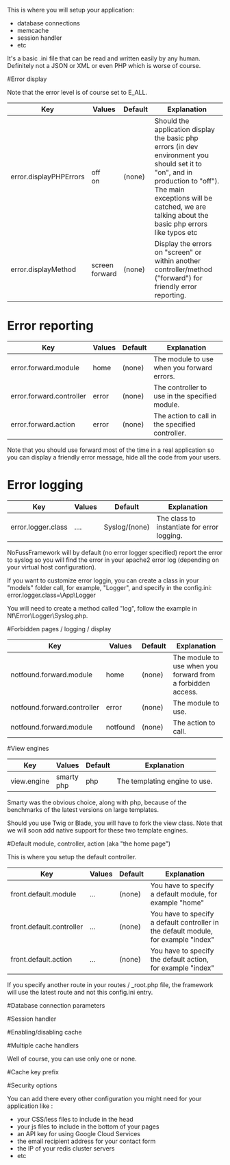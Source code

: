 This is where you will setup your application:

* database connections
* memcache
* session handler
* etc

It's a basic .ini file that can be read and written easily by any human. Definitely not a JSON or XML or even PHP which is worse of course.
 
#Error display
 
Note that the error level is of course set to E_ALL. 
 
| Key   | Values   | Default  | Explanation |
|---|---|---|---|
| error.displayPHPErrors  | off<br>on  | (none)  | Should the application display the basic php errors (in dev environment you should set it to "on", and in production to "off"). The main exceptions will be catched, we are talking about the basic php errors like typos etc | 
| error.displayMethod  |  screen<br>forward  | (none)  | Display the errors on "screen" or within another controller/method ("forward") for friendly error reporting. |

# Error reporting
 
| Key   | Values   | Default  | Explanation |
|---|---|---|---|
| error.forward.module   | home  | (none) | The module to use when you forward errors. | 
| error.forward.controller  | error | (none)  | The controller to use in the specified module. |
| error.forward.action | error  | (none)  | The action to call in the specified controller. |

Note that you should use forward most of the time in a real application so you can display a friendly error message, hide all the code from your users.

# Error logging

| Key   | Values   | Default  | Explanation |
|---|---|---|---|
| error.logger.class  | ....  | Syslog/(none) | The class to instantiate for error logging. | 

NoFussFramework will by default (no error logger specified) report the error to syslog so you will find the error in your apache2 error log (depending on your virtual host configuration).

If you want to customize error loggin, you can create a class in your "models" folder call, for example, "Logger", and specify in the config.ini:
	error.logger.class=\App\Logger

You will need to create a method called "log", follow the example in Nf\Error\Logger\Syslog.php.
 
#Forbidden pages / logging / display 

| Key   | Values   | Default  | Explanation |
|---|---|---|---|
| notfound.forward.module | home | (none) | The module to use when you forward from a forbidden access. | 
| notfound.forward.controller | error | (none) | The module to use. | 
| notfound.forward.module | notfound | (none) | The action to call. | 

#View engines

| Key   | Values   | Default  | Explanation |
|---|---|---|---|
| view.engine | smarty<br>php | php | The templating engine to use. | 
 
Smarty was the obvious choice, along with php, because of the benchmarks of the latest versions on large templates.

Should you use Twig or Blade, you will have to fork the view class. Note that we will soon add native support for these two template engines.
 
#Default module, controller, action (aka "the home page")

This is where you setup the default controller.

| Key   | Values   | Default  | Explanation |
|---|---|---|---|
| front.default.module  | ... | (none) | You have to specify a default module, for example "home" | 
| front.default.controller  | ... | (none) | You have to specify a default controller in the default module, for example "index" | 
| front.default.action  | ... | (none) | You have to specify the default action, for example "index" | 

If you specify another route in your routes / _root.php file, the framework will use the latest route and not this config.ini entry.

#Database connection parameters


 
#Session handler
 
#Enabling/disabling cache
 
#Multiple cache handlers

Well of course, you can use only one or none.
 
#Cache key prefix
 
#Security options
 
 
 
 You can add there every other configuration you might need for your application like :
 
 * your CSS/less files to include in the head
 * your js files to include in the bottom of your pages
 * an API key for using Google Cloud Services
 * the email recipient address for your contact form
 * the IP of your redis cluster servers
 * etc
